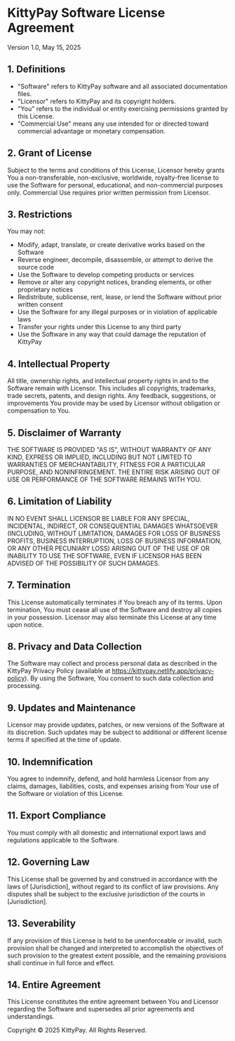 # KittyPay Software License Agreement
Version 1.0, May 15, 2025

## 1. Definitions
- "Software" refers to KittyPay software and all associated documentation files.
- "Licensor" refers to KittyPay and its copyright holders.
- "You" refers to the individual or entity exercising permissions granted by this License.
- "Commercial Use" means any use intended for or directed toward commercial advantage or monetary compensation.

## 2. Grant of License
Subject to the terms and conditions of this License, Licensor hereby grants You a non-transferable, non-exclusive, worldwide, royalty-free license to use the Software for personal, educational, and non-commercial purposes only. Commercial Use requires prior written permission from Licensor.

## 3. Restrictions
You may not:
- Modify, adapt, translate, or create derivative works based on the Software
- Reverse engineer, decompile, disassemble, or attempt to derive the source code
- Use the Software to develop competing products or services
- Remove or alter any copyright notices, branding elements, or other proprietary notices
- Redistribute, sublicense, rent, lease, or lend the Software without prior written consent
- Use the Software for any illegal purposes or in violation of applicable laws
- Transfer your rights under this License to any third party
- Use the Software in any way that could damage the reputation of KittyPay

## 4. Intellectual Property
All title, ownership rights, and intellectual property rights in and to the Software remain with Licensor. This includes all copyrights, trademarks, trade secrets, patents, and design rights. Any feedback, suggestions, or improvements You provide may be used by Licensor without obligation or compensation to You.

## 5. Disclaimer of Warranty
THE SOFTWARE IS PROVIDED "AS IS", WITHOUT WARRANTY OF ANY KIND, EXPRESS OR IMPLIED, INCLUDING BUT NOT LIMITED TO WARRANTIES OF MERCHANTABILITY, FITNESS FOR A PARTICULAR PURPOSE, AND NONINFRINGEMENT. THE ENTIRE RISK ARISING OUT OF USE OR PERFORMANCE OF THE SOFTWARE REMAINS WITH YOU.

## 6. Limitation of Liability
IN NO EVENT SHALL LICENSOR BE LIABLE FOR ANY SPECIAL, INCIDENTAL, INDIRECT, OR CONSEQUENTIAL DAMAGES WHATSOEVER (INCLUDING, WITHOUT LIMITATION, DAMAGES FOR LOSS OF BUSINESS PROFITS, BUSINESS INTERRUPTION, LOSS OF BUSINESS INFORMATION, OR ANY OTHER PECUNIARY LOSS) ARISING OUT OF THE USE OF OR INABILITY TO USE THE SOFTWARE, EVEN IF LICENSOR HAS BEEN ADVISED OF THE POSSIBILITY OF SUCH DAMAGES.

## 7. Termination
This License automatically terminates if You breach any of its terms. Upon termination, You must cease all use of the Software and destroy all copies in your possession. Licensor may also terminate this License at any time upon notice.

## 8. Privacy and Data Collection
The Software may collect and process personal data as described in the KittyPay Privacy Policy (available at https://kittypay.netlify.app/privacy-policy). By using the Software, You consent to such data collection and processing.

## 9. Updates and Maintenance
Licensor may provide updates, patches, or new versions of the Software at its discretion. Such updates may be subject to additional or different license terms if specified at the time of update.

## 10. Indemnification
You agree to indemnify, defend, and hold harmless Licensor from any claims, damages, liabilities, costs, and expenses arising from Your use of the Software or violation of this License.

## 11. Export Compliance
You must comply with all domestic and international export laws and regulations applicable to the Software.

## 12. Governing Law
This License shall be governed by and construed in accordance with the laws of [Jurisdiction], without regard to its conflict of law provisions. Any disputes shall be subject to the exclusive jurisdiction of the courts in [Jurisdiction].

## 13. Severability
If any provision of this License is held to be unenforceable or invalid, such provision shall be changed and interpreted to accomplish the objectives of such provision to the greatest extent possible, and the remaining provisions shall continue in full force and effect.

## 14. Entire Agreement
This License constitutes the entire agreement between You and Licensor regarding the Software and supersedes all prior agreements and understandings.

Copyright © 2025 KittyPay. All Rights Reserved.